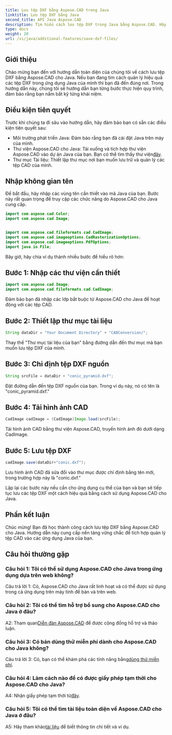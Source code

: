 ```yaml
---
title: Lưu tệp DXF bằng Aspose.CAD trong Java
linktitle: Lưu tệp DXF bằng Java
second_title: API Java Aspose.CAD
description: Tìm hiểu cách lưu tệp DXF trong Java bằng Aspose.CAD. Hãy làm theo hướng dẫn từng bước của chúng tôi để quản lý tệp CAD hiệu quả.
type: docs
weight: 20
url: /vi/java/additional-features/save-dxf-files/
---
```

## Giới thiệu

Chào mừng bạn đến với hướng dẫn toàn diện của chúng tôi về cách lưu tệp DXF bằng Aspose.CAD cho Java. Nếu bạn đang tìm cách quản lý hiệu quả các tệp DXF trong ứng dụng Java của mình thì bạn đã đến đúng nơi. Trong hướng dẫn này, chúng tôi sẽ hướng dẫn bạn từng bước thực hiện quy trình, đảm bảo rằng bạn nắm bắt kỹ từng khái niệm.

## Điều kiện tiên quyết

Trước khi chúng ta đi sâu vào hướng dẫn, hãy đảm bảo bạn có sẵn các điều kiện tiên quyết sau:

- Môi trường phát triển Java: Đảm bảo rằng bạn đã cài đặt Java trên máy của mình.
-  Thư viện Aspose.CAD cho Java: Tải xuống và tích hợp thư viện Aspose.CAD vào dự án Java của bạn. Bạn có thể tìm thấy thư viện[đây](https://releases.aspose.com/cad/java/).
- Thư mục Tài liệu: Thiết lập thư mục nơi bạn muốn lưu trữ và quản lý các tệp CAD của mình.

## Nhập không gian tên

Để bắt đầu, hãy nhập các vùng tên cần thiết vào mã Java của bạn. Bước này rất quan trọng để truy cập các chức năng do Aspose.CAD cho Java cung cấp.

```java
import com.aspose.cad.Color;
import com.aspose.cad.Image;


import com.aspose.cad.fileformats.cad.CadImage;
import com.aspose.cad.imageoptions.CadRasterizationOptions;
import com.aspose.cad.imageoptions.PdfOptions;
import java.io.File;
```

Bây giờ, hãy chia ví dụ thành nhiều bước để hiểu rõ hơn:

## Bước 1: Nhập các thư viện cần thiết

```java
import com.aspose.cad.Image;
import com.aspose.cad.fileformats.cad.CadImage;
```

Đảm bảo bạn đã nhập các lớp bắt buộc từ Aspose.CAD cho Java để hoạt động với các tệp CAD.

## Bước 2: Thiết lập thư mục tài liệu

```java
String dataDir = "Your Document Directory" + "CADConversion/";
```

Thay thế "Thư mục tài liệu của bạn" bằng đường dẫn đến thư mục mà bạn muốn lưu tệp DXF của mình.

## Bước 3: Chỉ định tệp DXF nguồn

```java
String srcFile = dataDir + "conic_pyramid.dxf";
```

Đặt đường dẫn đến tệp DXF nguồn của bạn. Trong ví dụ này, nó có tên là "conic_pyramid.dxf."

## Bước 4: Tải hình ảnh CAD

```java
CadImage cadImage = (CadImage)Image.load(srcFile);
```

Tải hình ảnh CAD bằng thư viện Aspose.CAD, truyền hình ảnh đó dưới dạng CadImage.

## Bước 5: Lưu tệp DXF

```java
cadImage.save(dataDir+"conic.dxf");
```

Lưu hình ảnh CAD đã sửa đổi vào thư mục được chỉ định bằng tên mới, trong trường hợp này là "conic.dxf."

Lặp lại các bước này nếu cần cho ứng dụng cụ thể của bạn và bạn sẽ tiếp tục lưu các tệp DXF một cách hiệu quả bằng cách sử dụng Aspose.CAD cho Java.

## Phần kết luận

Chúc mừng! Bạn đã học thành công cách lưu tệp DXF bằng Aspose.CAD cho Java. Hướng dẫn này cung cấp nền tảng vững chắc để tích hợp quản lý tệp CAD vào các ứng dụng Java của bạn.

## Câu hỏi thường gặp

### Câu hỏi 1: Tôi có thể sử dụng Aspose.CAD cho Java trong ứng dụng dựa trên web không?

Câu trả lời 1: Có, Aspose.CAD cho Java rất linh hoạt và có thể được sử dụng trong cả ứng dụng trên máy tính để bàn và trên web.

### Câu hỏi 2: Tôi có thể tìm hỗ trợ bổ sung cho Aspose.CAD cho Java ở đâu?

 A2: Tham quan[Diễn đàn Aspose.CAD](https://forum.aspose.com/c/cad/19) để được cộng đồng hỗ trợ và thảo luận.

### Câu hỏi 3: Có bản dùng thử miễn phí dành cho Aspose.CAD cho Java không?

 Câu trả lời 3: Có, bạn có thể khám phá các tính năng bằng[dùng thử miễn phí](https://releases.aspose.com/).

### Câu hỏi 4: Làm cách nào để có được giấy phép tạm thời cho Aspose.CAD cho Java?

 A4: Nhận giấy phép tạm thời từ[đây](https://purchase.aspose.com/temporary-license/).

### Câu hỏi 5: Tôi có thể tìm tài liệu toàn diện về Aspose.CAD cho Java ở đâu?

 A5: Hãy tham khảo[tài liệu](https://reference.aspose.com/cad/java/) để biết thông tin chi tiết và ví dụ.